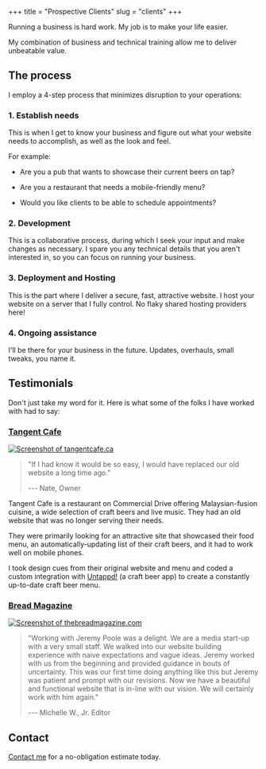 +++
title = "Prospective Clients"
slug = "clients"
+++


Running a business is hard work. My job is to make your life easier.

My combination of business and technical training allow me to deliver unbeatable value.


## The process

I employ a 4-step process that minimizes disruption to your operations:

### 1. Establish needs

This is when I get to know your business and figure out what your website needs to accomplish, as well as the look and feel.

For example:

* Are you a pub that wants to showcase their current beers on tap?

* Are you a restaurant that needs a mobile-friendly menu?

* Would you like clients to be able to schedule appointments?

### 2. Development

This is a collaborative process, during which I seek your input and make changes as necessary. I spare you any technical details that you aren't interested in, so you can focus on running your business.

### 3. Deployment and Hosting

This is the part where I deliver a secure, fast, attractive website. I host your website on a server that I fully control. No flaky shared hosting providers here!

### 4. Ongoing assistance

I'll be there for your business in the future. Updates, overhauls, small tweaks, you name it.


## Testimonials

Don't just take my word for it. Here is what some of the folks I have worked with had to say:


<h3 class="testimonial">
 <a href="https://tangentcafe.ca" target="_blank">
  Tangent Cafe
 </a>
</h3>

<div class="screenshot">
 <a href="https://tangentcafe.ca" target="_blank" title="Check out tangentcafe.ca">
  <img src="/images/tangent-shot-opt.png" alt="Screenshot of tangentcafe.ca">
 </a>
</div>

> "If I had know it would be so easy, I would have replaced our old website a long time ago."
> 
> --- Nate, Owner

Tangent Cafe is a restaurant on Commercial Drive offering Malaysian-fusion cuisine, a wide selection of craft beers and live music. They had an old website that was no longer serving their needs.

They were primarily looking for an attractive site that showcased their food menu, an automatically-updating list of their craft beers, and it had to work well on mobile phones.

I took design cues from their original website and menu and coded a custom integration with [Untappd!](https://untappd.com/) (a craft beer app) to create a constantly up-to-date craft beer menu.


<h3 class="testimonial">
 <a href="https://thebreadmagazine.com" target="_blank">
  Bread Magazine
 </a>
</h3>

<div class="screenshot">
 <a href="https://thebreadmagazine.com" target="_blank" title="Check out thebreadmagazine.com">
  <img src="/images/bread-shot-opt.png" alt="Screenshot of thebreadmagazine.com">
 </a>
</div>

> "Working with Jeremy Poole was a delight. We are a media start-up with a very small staff. We walked into our website building experience with naive expectations and vague ideas. Jeremy worked with us from the beginning and provided guidance in bouts of uncertainty. This was our first time doing anything like this but Jeremy was patient and prompt with our revisions. Now we have a beautiful and functional website that is in-line with our vision. We will certainly work with him again."
> 
> --- Michelle W., Jr. Editor


## Contact

<a id="email" href="#">Contact me</a> for a no-obligation estimate today.
